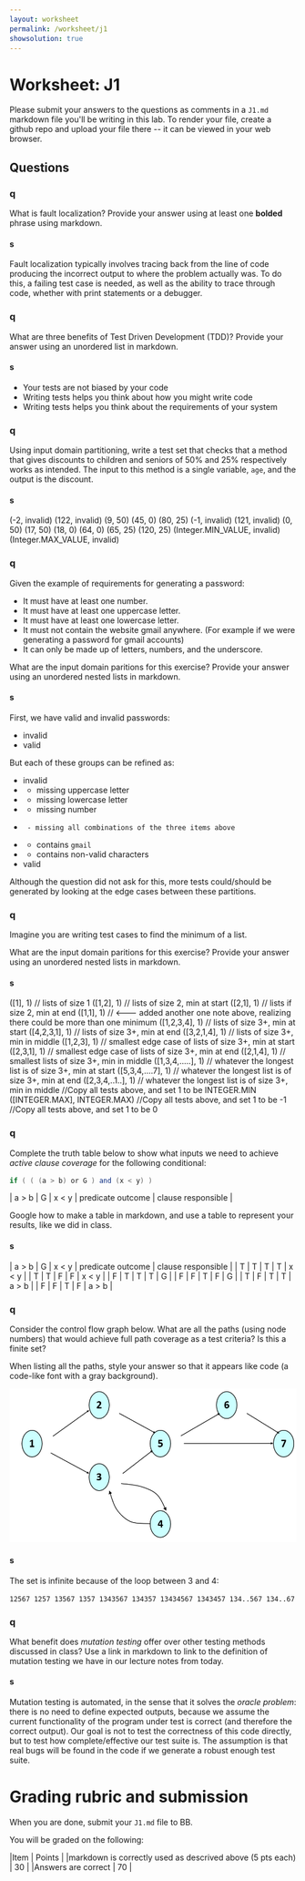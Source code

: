 ```yaml
---
layout: worksheet
permalink: /worksheet/j1
showsolution: true
---
```


# Worksheet: J1

Please submit your answers to the questions as comments in a `J1.md` markdown file you'll be writing in this lab. To render your file, create a github repo and upload your file there -- it can be viewed in your web browser.

## Questions


### q

What is fault localization? Provide your answer using at least one **bolded** phrase using markdown.


#### s
Fault localization typically involves tracing back from the line of code producing the incorrect output to where the problem actually was. To do this, a failing test case is needed, as well as the ability to trace through code, whether with print statements or a debugger.

### q

What are three benefits of Test Driven Development (TDD)? Provide your answer using an unordered list in markdown.

#### s
* Your tests are not biased by your code
* Writing tests helps you think about how you might write code
* Writing tests helps you think about the requirements of your system

### q

Using input domain partitioning, write a test set that checks that a method that gives discounts to children and seniors of 50% and 25% respectively works as intended. The input to this method is a single variable, `age`, and the output is the discount.

#### s
(-2, invalid)
(122, invalid)
(9, 50)
(45, 0)
(80, 25)
(-1, invalid)
(121, invalid)
(0, 50)
(17, 50)
(18, 0)
(64, 0)
(65, 25)
(120, 25)
(Integer.MIN_VALUE, invalid)
(Integer.MAX_VALUE, invalid)


### q

Given the example of requirements for generating a password:
*    It must have at least one number.
*    It must have at least one uppercase letter.
*    It must have at least one lowercase letter.
*    It must not contain the website gmail anywhere. (For example if we were generating a password for gmail accounts)
*    It can only be made up of letters, numbers, and the underscore.

What are the input domain paritions for this exercise? Provide your answer using an unordered nested lists in markdown.

#### s

First, we have valid and invalid passwords:
* invalid
* valid

But each of these groups can be refined as:
* invalid
*   - missing uppercase letter
*   - missing lowercase letter
*   - missing number
*      - missing all combinations of the three items above
*   - contains `gmail`
*   - contains non-valid characters
* valid

Although the question did not ask for this, more tests could/should be generated by looking at the edge cases between these partitions.

### q

Imagine you are writing test cases to find the minimum of a list.

What are the input domain paritions for this exercise? Provide your answer using an unordered nested lists in markdown.

#### s
 ([1], 1) // lists of size 1
 ([1,2], 1) // lists of size 2, min at start
 ([2,1], 1) // lists if size 2, min at end
 ([1,1], 1) // <--- added another one note above, realizing there could be more than one minimum
 ([1,2,3,4], 1) // lists of size 3+, min at start
 ([4,2,3,1], 1) // lists of size 3+, min at end
 ([3,2,1,4], 1) // lists of size 3+, min in middle
 ([1,2,3], 1) // smallest edge case of lists of size 3+, min at start
 ([2,3,1], 1) // smallest edge case of lists of size 3+, min at end
 ([2,1,4], 1) // smallest lists of size 3+, min in middle
 ([1,3,4,.....], 1) // whatever the longest list is of size 3+, min at start
 ([5,3,4,....7], 1) // whatever the longest list is of size 3+, min at end
 ([2,3,4,..1..], 1) // whatever the longest list is of size 3+, min in middle
 //Copy all tests above, and set 1 to be INTEGER.MIN
 ([INTEGER.MAX], INTEGER.MAX)
 //Copy all tests above, and set 1 to be -1
 //Copy all tests above, and set 1 to be 0

### q

Complete the truth table below to show what inputs we need to achieve *active clause coverage* for the following conditional:

```java
if ( ( (a > b) or G ) and (x < y) )
```

| a > b | G | x < y | predicate outcome | clause responsible |

Google how to make a table in markdown, and use a table to represent your results, like we did in class.

#### s

| a > b | G | x < y | predicate outcome | clause responsible |
|   T   | T |   T   | T                 | x < y              |
|   T   | T |   F   | F                 | x < y              |
|   F   | T |   T   | T                 | G                  |
|   F   | F |   T   | F                 | G                  |
|   T   | F |   T   | T                 | a > b              |
|   F   | F |   T   | F                 | a > b              |


### q

Consider the control flow graph below. What are all the paths (using node numbers) that would achieve full path coverage as a test criteria? Is this a finite set?

When listing all the paths, style your answer so that it appears like code (a code-like font with a gray background).

![flow](./flow_graph.png)

#### s

The set is infinite because of the loop between 3 and 4:

`
12567
1257
13567
1357
1343567
134357
13434567
1343457
134..567
134..67
`

### q

What benefit does *mutation testing* offer over other testing methods discussed in class? Use a link in markdown to link to the definition of mutation testing we have in our lecture notes from today.

#### s

Mutation testing is automated, in the sense that it solves the *oracle problem*: there is no need to define expected outputs, because we assume the current functionality of the program under test is correct (and therefore the correct output). Our goal is not to test the correctness of this code directly, but to test how complete/effective our test suite is. The assumption is that real bugs will be found in the code if we generate a robust enough test suite.


# Grading rubric and submission

When you are done, submit your `J1.md` file to BB.

 You will be graded on the following:

|Item | Points |
|markdown is correctly used as descrived above (5 pts each) | 30 |
|Answers are correct | 70 |

